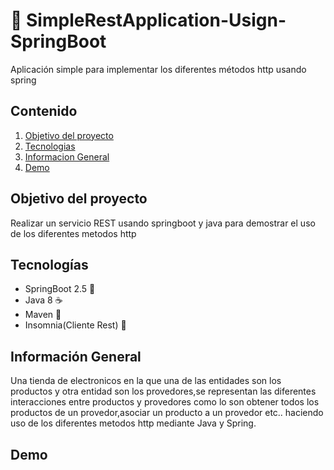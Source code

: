 # :leaves: SimpleRestApplication-Usign-SpringBoot
 Aplicación simple para implementar los diferentes métodos http usando spring


## Contenido
1. [Objetivo del proyecto](#Objetivo_del_Proyecto)
2. [Tecnologias](#Tecnologias)
3. [Informacion General](#Informacion_General)
4. [Demo](#Demo)


## Objetivo del proyecto
Realizar un servicio  REST usando springboot y java para demostrar el  uso de los diferentes metodos http


## Tecnologías
* SpringBoot 2.5 :seedling:
* Java 8 :coffee:
* Maven :leaves:
* Insomnia(Cliente Rest) :first_quarter_moon_with_face:



## Información General
Una tienda de electronicos en la que una de las entidades son los productos y otra entidad son los provedores,se representan las diferentes interacciones entre productos y provedores como lo son obtener todos los productos de un provedor,asociar un producto a un provedor etc.. haciendo uso de los diferentes metodos http mediante Java y Spring.



## Demo



